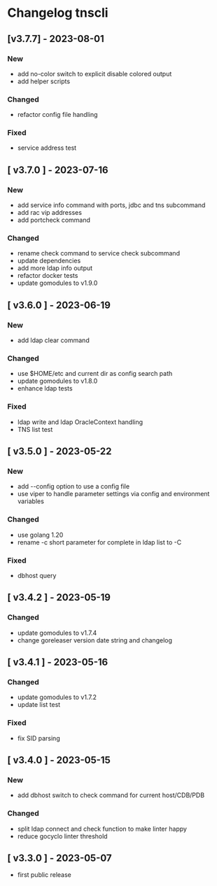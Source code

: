# Changelog tnscli

## \[v3.7.7\] - 2023-08-01
### New
- add no-color switch to explicit disable colored output
- add helper scripts
### Changed
- refactor config file handling
### Fixed
- service address test

## \[ v3.7.0 \] - 2023-07-16
### New
- add service info command  with ports, jdbc and tns subcommand
- add rac vip addresses
- add portcheck command
### Changed
- rename check command to service check subcommand
- update dependencies
- add more ldap info output
- refactor docker tests
- update gomodules to v1.9.0

## \[ v3.6.0 \] - 2023-06-19
### New
- add ldap clear command
### Changed
- use $HOME/etc and current dir as config search path
- update gomodules to v1.8.0
- enhance ldap tests
### Fixed
- ldap write and ldap OracleContext handling
- TNS list test

## \[ v3.5.0 \] - 2023-05-22
### New
- add --config option to use a config file
- use viper to handle parameter settings via config and environment variables
### Changed
- use golang 1.20
- rename -c short parameter for complete in ldap list to -C
### Fixed
- dbhost query

## \[ v3.4.2 \] - 2023-05-19
### Changed
- update gomodules to v1.7.4
- change goreleaser version date string and changelog

## \[ v3.4.1 \] - 2023-05-16
### Changed
- update gomodules to v1.7.2
- update list test
### Fixed
- fix SID parsing

## \[ v3.4.0 \] - 2023-05-15
### New
- add dbhost switch to check command for current host/CDB/PDB
### Changed
- split ldap connect and check function to make linter happy
- reduce gocyclo linter threshold

## \[ v3.3.0 \] - 2023-05-07
- first public release